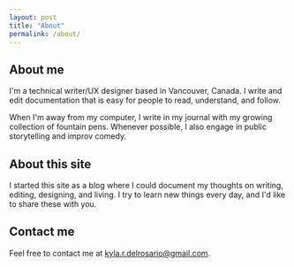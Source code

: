 ```yaml
---
layout: post
title: "About"
permalink: /about/
---
```


## About me

I'm a technical writer/UX designer based in Vancouver, Canada. I write and edit documentation that is easy for people to read, understand, and follow.  

When I'm away from my computer, I write in my journal with my growing collection of fountain pens. Whenever possible, I also engage in public storytelling and improv comedy.  

## About this site

I started this site as a blog where I could document my thoughts on writing, editing, designing, and living. I try to learn new things every day, and I'd like to share these with you.

## Contact me

Feel free to contact me at <kyla.r.delrosario@gmail.com>.
